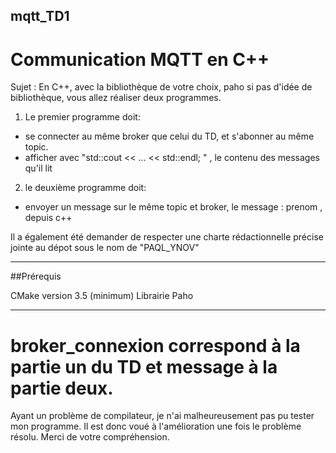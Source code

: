 ## mqtt_TD1

# Communication MQTT en C++

Sujet : En C++, avec la bibliothèque de votre choix, paho si pas d'idée de bibliothèque, vous allez réaliser deux programmes.

1) Le premier programme doit:
 - se connecter au même broker que celui du TD, et s'abonner au même topic.
 - afficher  avec  "std::cout << ... << std::endl; " , le contenu des messages qu'il lit
 

2) le deuxième programme doit:
  - envoyer un message sur le même topic et broker, le message : prenom , depuis c++

Il a également été demander de respecter une charte rédactionnelle précise jointe au dépot sous le nom de "PAQL_YNOV"
   
____________________________________________________________________________________________________________________________________________

##Prérequis

CMake version 3.5 (minimum)
Librairie Paho

____________________________________________________________________________________________________________________________________________

# broker_connexion correspond à la partie un du TD et message à la partie deux.

Ayant un problème de compilateur, je n'ai malheureusement pas pu tester mon programme.
Il est donc voué à l'amélioration une fois le problème résolu.
Merci de votre compréhension.

